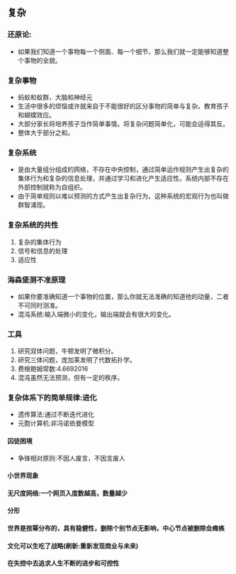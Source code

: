 ## 复杂
### 还原论:
* 如果我们知道一个事物每一个侧面、每一个细节，那么我们就一定能够知道整个事物的全貌。

### 复杂事物
* 蚂蚁和蚁群，大脑和神经元
* 生活中很多的烦恼或许就来自于不能很好的区分事物的简单与复杂。教育孩子和蝴蝶效应。
* 大部分家长将培养孩子当作简单事情。将复杂问题简单化，可能会适得其反。
* 整体大于部分之和。

### 复杂系统
* 是由大量组分组成的网络，不存在中央控制，通过简单运作规则产生出复杂的集体行为和复杂的信息处理，并通过学习和进化产生适应性。系统内部不存在外部控制就称为自组织。
* 由于简单规则以难以预测的方式产生出复杂行为，这种系统的宏观行为也叫做群智涌现。

### 复杂系统的共性
1. 复杂的集体行为
2. 信号和信息的处理
3. 适应性

### 海森堡测不准原理
* 如果你要准确知道一个事物的位置，那么你就无法准确的知道他的动量，二者不可同时测准。
* 混沌系统:输入端微小的变化，输出端就会有很大的变化。

### 工具
1. 研究双体问题，牛顿发明了微积分。
2. 研究三体问题，庞加莱发明了代数拓扑学。
3. 费根鲍姆常数:4.6692016
4. 混沌虽然无法预测，但有一定的秩序。

### 复杂体系下的简单规律:进化
* 遗传算法:通过不断迭代进化
* 元胞计算机:非冯诺依曼模型

#### 囚徒困境
* 争锋相对原则:不因人废言，不因言废人

#### 小世界现象

#### 无尺度网络:一个网页入度数越高，数量越少

#### 分形

#### 世界是按幂分布的，具有稳健性，删除个别节点无影响，中心节点被删除会瘫痪

#### 文化可以生吃了战略(刷新:重新发现商业与未来)

#### 在失控中去追求人生不断的进步和可控性
